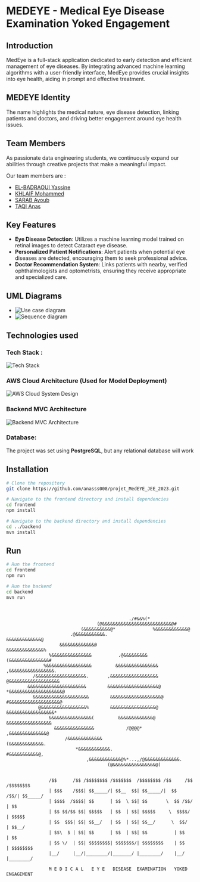 # MEDEYE - Medical Eye Disease Examination Yoked Engagement

## Introduction

MedEye is a full-stack application dedicated to early detection and efficient management of eye diseases. By integrating advanced machine learning algorithms with a user-friendly interface, MedEye provides crucial insights into eye health, aiding in prompt and effective treatment.

## MEDEYE Identity
The name highlights the medical nature, eye disease detection, linking patients and doctors, and driving better engagement around eye health issues.

## Team Members
As passionate data engineering students, we continuously expand our abilities through creative projects that make a meaningful impact.

Our team members are : 

- [EL-BADRAOUI Yassine](https://github.com/yassineiscoding)
- [KHLAIF Mohammed](https://github.com/khlaifmed)
- [SARAB Ayoub](https://github.com/Aysr01)
- [TAQI Anas](https://github.com/anasss008)


## Key Features

- **Eye Disease Detection**: Utilizes a machine learning model trained on retinal images to detect Cataract eye disease.
- **Personalized Patient Notifications**: Alert patients when potential eye diseases are detected, encouraging them to seek professional advice.
- **Doctor Recommendation System**: Links patients with nearby, verified ophthalmologists and optometrists, ensuring they receive appropriate and specialized care.


## UML Diagrams

- ![Use case diagram](./sys_design/Use_Case_Diagram.jpg)
- ![Sequence diagram](./sys_design/Sequence_Diagram.jpg)


## Technologies used

### Tech Stack :
![Tech Stack](./sys_design/Tech_Stack.png)

### AWS Cloud Architecture (Used for Model Deployment)
![AWS Cloud System Design](./sys_design/AWS-Cloud-System-Design.png)

### Backend MVC Architecture
![Backend MVC Architecture](./sys_design/Backend-MVC-Architecture.png)

### Database:
The project was set using **PostgreSQL**, but any relational database will work

## Installation

```bash
# Clone the repository
git clone https://github.com/anasss008/projet_MedEYE_JEE_2023.git

# Navigate to the frontend directory and install dependencies
cd frontend
npm install

# Navigate to the backend directory and install dependencies
cd ../backend
mvn install
```

## Run

```bash
# Run the frontend
cd frontend
npm run

# Run the backend
cd backend
mvn run
```

```


                                              ./#&&%(*                                  
                                  (@&&&&&&&&&&&&&&&&&&&&&&&&&&@#                       
                            (&&&&&&&&&&@*              %&&&&&&&&&&&&@                  
                        .@&&&&&&&&&&&.                      &&&&&&&&&&&&&@              
                    &&&&&&&&&&&&&@                            &&&&&&&&&&&&&&%          
                %&&&&&&&&&&&&&&&          .@&&&&&&&&&          (&&&&&&&&&&&&&&&#       
              %&&&&&&&&&&&&&&&&&         &&&&&&&&&&&&&&&&        ,&&&&&&&&&&&&&&&&&.    
          /&&&&&&&&&&&&&&&&&&&.       ,&&&&&&&&&&&&&&&&&&        @&&&&&&&&&&&&&&&&&&&  
        &&&&&&&&&&&&&&&&&&&&&&        &&&&&&&&&&&&&&&&&&&@       *&&&&&&&&&&&&&&&&&&&&@
          &&&&&&&&&&&&&&&&&&&&&        &&&&&&&&&&&&&&&&&&&@       #&&&&&&&&&&&&&&&&&&&@ 
            @&&&&&&&&&&&&&&&&&%        &&&&&&&&&&&&&&&&&@        &&&&&&&&&&&&&&&&&&*   
                &&&&&&&&&&&&&&&&(         &&&&&&&&&&&&&@         &&&&&&&&&&&&&&&&&      
                  &&&&&&&&&&&&&&&            /@@@@*           ,&&&&&&&&&&&&&&@         
                      /&&&&&&&&&&&&&                         (&&&&&&&&&&&&&.            
                          *&&&&&&&&&&&&.                  #&&&&&&&&&&&@,                
                              ,&&&&&&&&&&&&@%*...,/@&&&&&&&&&&&&&.                     
                                      (@&&&&&&&&&&&&&&&&@(                            
                                                        
                                                        
                /$$      /$$ /$$$$$$$$ /$$$$$$$  /$$$$$$$$ /$$     /$$ /$$$$$$$$
                | $$$    /$$$| $$_____/| $$__  $$| $$_____/|  $$   /$$/| $$_____/
                | $$$$  /$$$$| $$      | $$  \ $$| $$       \  $$ /$$/ | $$      
                | $$ $$/$$ $$| $$$$$   | $$  | $$| $$$$$     \  $$$$/  | $$$$$   
                | $$  $$$| $$| $$__/   | $$  | $$| $$__/      \  $$/   | $$__/   
                | $$\  $ | $$| $$      | $$  | $$| $$          | $$    | $$      
                | $$ \/  | $$| $$$$$$$$| $$$$$$$/| $$$$$$$$    | $$    | $$$$$$$$
                |__/     |__/|________/|_______/ |________/    |__/    |________/

                M E D I C A L   E Y E   DISEASE  EXAMINATION   YOKED   ENGAGEMENT
                                                                 
                                                                 
                                                                 

```

